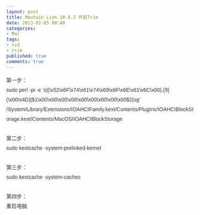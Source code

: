 ```yaml
---
layout: post
title: Moutain Lion 10.8.2 开启Trim
date: 2013-02-05 00:48
categories:
- Mac
tags:
- ssd
- trim
published: true
comments: true
---
```

<p><p><span style="color: #333333; font-family: Arial; font-size: 14px; line-height: 26px;">第一步：</span><br style="outline: none; color: #333333; font-family: Arial; font-size: 14px; line-height: 26px;" /><span style="color: #333333; font-family: Arial; font-size: 14px; line-height: 26px;">sudo perl -pi -e 's|(\x52\x6F\x74\x61\x74\x69\x6F\x6E\x61\x6C\x00).{9}(\x00\x4D)|$1\x00\x00\x00\x00\x00\x00\x00\x00\x00$2|sg' /System/Library/Extensions/IOAHCIFamily.kext/Contents/PlugIns/IOAHCIBlockStorage.kext/Contents/MacOS/IOAHCIBlockStorage</span><br style="outline: none; color: #333333; font-family: Arial; font-size: 14px; line-height: 26px;" /><br style="outline: none; color: #333333; font-family: Arial; font-size: 14px; line-height: 26px;" /><span style="color: #333333; font-family: Arial; font-size: 14px; line-height: 26px;">第二步：</span><br style="outline: none; color: #333333; font-family: Arial; font-size: 14px; line-height: 26px;" /><span style="color: #333333; font-family: Arial; font-size: 14px; line-height: 26px;">sudo kextcache -system-prelinked-kernel</span><br style="outline: none; color: #333333; font-family: Arial; font-size: 14px; line-height: 26px;" /><br style="outline: none; color: #333333; font-family: Arial; font-size: 14px; line-height: 26px;" /><span style="color: #333333; font-family: Arial; font-size: 14px; line-height: 26px;">第三步：</span><br style="outline: none; color: #333333; font-family: Arial; font-size: 14px; line-height: 26px;" /><span style="color: #333333; font-family: Arial; font-size: 14px; line-height: 26px;">sudo kextcache -system-caches</span><br style="outline: none; color: #333333; font-family: Arial; font-size: 14px; line-height: 26px;" /><br style="outline: none; color: #333333; font-family: Arial; font-size: 14px; line-height: 26px;" /><span style="color: #333333; font-family: Arial; font-size: 14px; line-height: 26px;">第四步：</span><br style="outline: none; color: #333333; font-family: Arial; font-size: 14px; line-height: 26px;" /><span style="color: #333333; font-family: Arial; font-size: 14px; line-height: 26px;">重启电脑</span></p></p>
